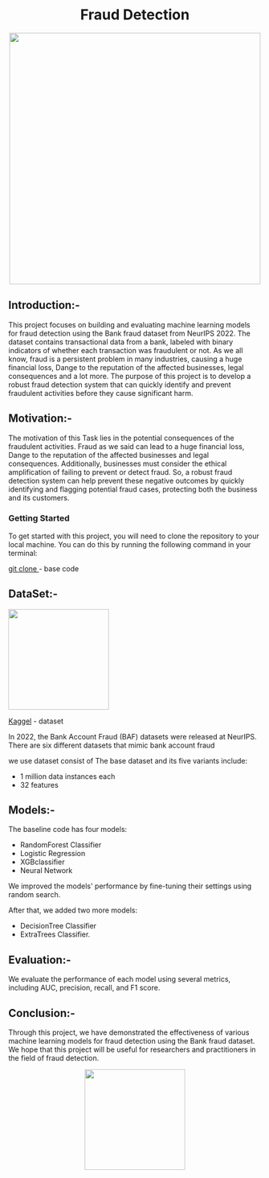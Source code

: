 <h1 align="center">Fraud Detection</h1>
<p align="center">
 <img src = "https://github.com/AhmedAbdElbassset/Fraud_Detection/assets/63741964/942a7e56-a69d-4b8f-b718-3540c45345af" width = "500">
</p>

## Introduction:-
This project focuses on building and evaluating machine learning models for fraud detection using the Bank fraud dataset from NeurIPS 2022. The dataset contains transactional data from a bank, labeled with binary indicators of whether each transaction was fraudulent or not. As we all know, fraud is a persistent problem in many industries, causing a huge financial loss, Dange to the reputation of the affected businesses, legal consequences and a lot more. The purpose of this project is to develop a robust fraud detection system that can quickly identify and prevent fraudulent activities before they cause significant harm.

## Motivation:-
The motivation of this Task lies in the potential consequences of the fraudulent activities. Fraud as we said can lead to a huge financial loss, Dange to the reputation of the affected businesses and legal consequences. Additionally, businesses must consider the ethical amplification of failing to prevent or detect fraud. So, a robust fraud detection system can help prevent these negative outcomes by quickly identifying and flagging potential fraud cases, protecting both the business and its customers.

### Getting Started

To get started with this project, you will need to clone the repository to your local machine. You can do this by running the following command in your terminal:

[git clone ](https://github.com/AhmedAbdElbassset/Fraud_Detection.git) - base code


## DataSet:-
<div>
<img src ="https://t4.ftcdn.net/jpg/04/75/03/07/360_F_475030738_kT8sJumBrd5E3cPDhzn0nWjHsGuP79u9.jpg" width ="200">
<div>
 
[Kaggel](https://www.kaggle.com/datasets/sgpjesus/bank-account-fraud-dataset-neurips-2022) - dataset 

In 2022, the Bank Account Fraud (BAF) datasets were released at NeurIPS. 
There are six different datasets that mimic bank account fraud

we use dataset consist of The base dataset and its five variants include:
   - 1 million data instances each
   - 32 features

## Models:-
The baseline code has four models: 
 - RandomForest Classifier
 - Logistic Regression
 - XGBclassifier
 - Neural Network
   
 We improved the models' performance by fine-tuning their settings using random search.
 
After that, we added two more models:
  - DecisionTree Classifier 
  - ExtraTrees Classifier.


## Evaluation:-
We evaluate the performance of each model using several metrics, including AUC, precision, recall, and F1 score.

## Conclusion:-
Through this project, we have demonstrated the effectiveness of various machine learning models for fraud detection using the Bank fraud dataset. We hope that this project will be useful for researchers and practitioners in the field of fraud detection.


<div>
 <p align="center">
 <img src= "https://news.mit.edu/sites/default/files/images/201809/MIT-Fraud-Detection-PRESS.jpg" width ="200">
</p>
<div>
